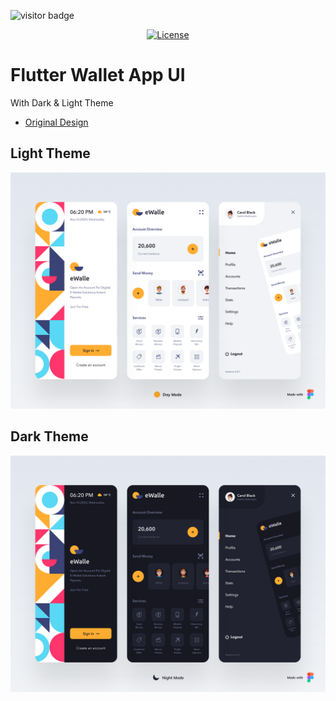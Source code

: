![visitor badge](https://komarev.com/ghpvc/?username=assiabenmokrane-Flutter-Wallet)


<p align="center">
<a href="https://github.com/antonkomarev/github-profile-views-counter/blob/master/LICENSE"><img src="https://img.shields.io/github/license/antonkomarev/github-profile-views-counter.svg?style=flat-square" alt="License"></a>
</p>

# Flutter Wallet App UI
 With Dark & Light Theme
- [Original Design](https://www.uplabs.com/posts/ewalle-portable-wallet)
 
## Light Theme

![Banner](assets/light.png)
 
## Dark Theme

![Banner](assets/dark.png)